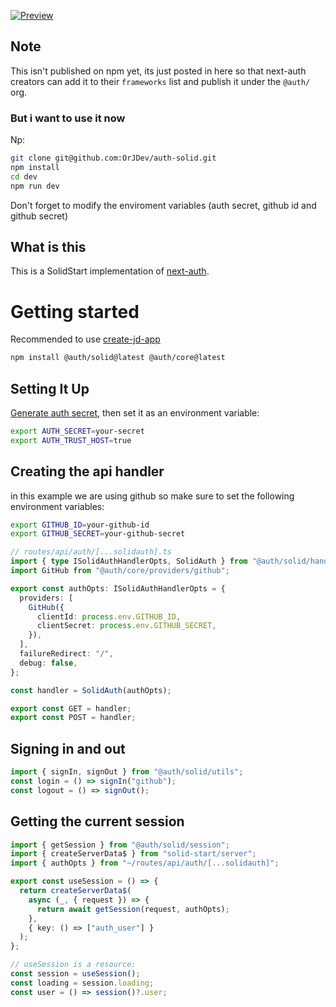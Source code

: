 [![Preview](https://user-images.githubusercontent.com/91349014/208177929-07b93c18-b200-4bf9-8b69-008f0439c7b6.png)](https://user-images.githubusercontent.com/91349014/208177946-f24b8797-e9c5-42c3-bc2f-02770734b18f.mp4)

## Note

This isn't published on npm yet, its just posted in here so that next-auth creators can add it to their `frameworks` list and publish it under the `@auth/` org.

### But i want to use it now

Np:

```bash
git clone git@github.com:OrJDev/auth-solid.git
npm install
cd dev
npm run dev
```

Don't forget to modify the enviroment variables (auth secret, github id and github secret)

## What is this

This is a SolidStart implementation of [next-auth](https://next-auth.js.org/).

# Getting started

Recommended to use [create-jd-app](https://github.com/OrJDev/create-jd-app)

```bash
npm install @auth/solid@latest @auth/core@latest
```

## Setting It Up

[Generate auth secret](https://generate-secret.vercel.app/32), then set it as an environment variable:

```bash
export AUTH_SECRET=your-secret
export AUTH_TRUST_HOST=true
```

## Creating the api handler

in this example we are using github so make sure to set the following environment variables:

```bash
export GITHUB_ID=your-github-id
export GITHUB_SECRET=your-github-secret
```

```ts
// routes/api/auth/[...solidauth].ts
import { type ISolidAuthHandlerOpts, SolidAuth } from "@auth/solid/handler";
import GitHub from "@auth/core/providers/github";

export const authOpts: ISolidAuthHandlerOpts = {
  providers: [
    GitHub({
      clientId: process.env.GITHUB_ID,
      clientSecret: process.env.GITHUB_SECRET,
    }),
  ],
  failureRedirect: "/",
  debug: false,
};

const handler = SolidAuth(authOpts);

export const GET = handler;
export const POST = handler;
```

## Signing in and out

```ts
import { signIn, signOut } from "@auth/solid/utils";
const login = () => signIn("github");
const logout = () => signOut();
```

## Getting the current session

```ts
import { getSession } from "@auth/solid/session";
import { createServerData$ } from "solid-start/server";
import { authOpts } from "~/routes/api/auth/[...solidauth]";

export const useSession = () => {
  return createServerData$(
    async (_, { request }) => {
      return await getSession(request, authOpts);
    },
    { key: () => ["auth_user"] }
  );
};

// useSession is a resource:
const session = useSession();
const loading = session.loading;
const user = () => session()?.user;
```
